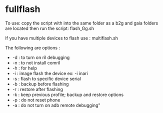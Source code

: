 fullflash
=========
To use: 
copy the script with into the same folder as a b2g and gaia folders are located then run the script: flash_Gg.sh

If you have multiple devices to flash use : multiflash.sh

The following are options :
+ -d : to turn on ril debugging
+ -n : to not install comril
+ -h : for help
+ -i <device name> : image flash the device ex: -i inari
+ -s <serial device> : flash to specific device serial
+ -b : backup before flashing
+ -r : restore after flashing
+ -k : keep previous profile; backup and restore options
+ -p : do not reset phone
+ -a : do not turn on adb remote debugging" 
